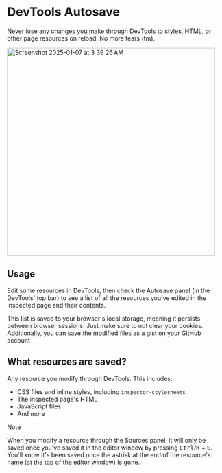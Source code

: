 # DevTools Autosave

Never lose any changes you make through DevTools to styles, HTML, or other page resources on reload. No more tears (tm).

<img width="485" alt="Screenshot 2025-01-07 at 3 39 26 AM" src="https://github.com/user-attachments/assets/030be62e-9f8c-41e2-a2f9-3dbc59edb451" />

## Usage
Edit some resources in DevTools, then check the Autosave panel (in the DevTools' top bar) to see a list of all the resources you've edited in the inspected page and their contents.  

This list is saved to your browser's local storage, meaning it persists between browser sessions. Just make sure to not clear your cookies.
Additionally, you can save the modified files as a gist on your GitHub account


## What resources are saved?
Any resource you modify through DevTools. This includes:
- CSS files and inline styles, including `inspector-stylesheets`
- The inspected page's HTML
- JavaScript files
- And more

> [!NOTE]
> When you modify a resource through the Sources panel, it will only be saved once you've saved it in the editor window by pressing <kbd>Ctrl</kbd>/<kbd>⌘</kbd> + <kbd>S</kbd>.  
> You'll know it's been saved once the astrisk at the end of the resource's name (at the top of the editor window) is gone.
